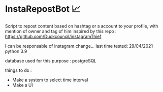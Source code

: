 # InstaRepostBot 📈
Script to repost content based on hashtag or a account to your profile, with mention of owner and tag of him
inspired by this repo : https://github.com/Duckcouncil/instagramThief

I can be responsable of instagram change... 
last time tested: 
29/04/2021 python 3.9
 
database used for this purpose : postgreSQL 

things to do :
+ Make a system to select time interval
+ Make a UI 
